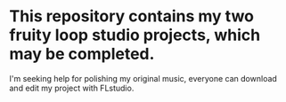 # This repository contains my two fruity loop studio projects, which may be completed.
I'm seeking help for polishing my original music, everyone can download and edit my project with FLstudio.
